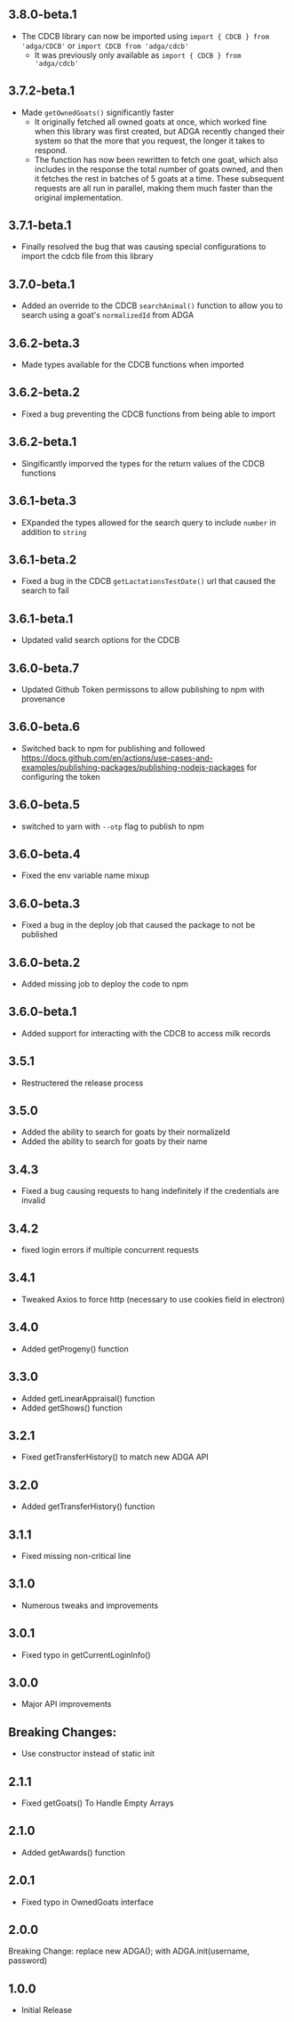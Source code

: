 ## 3.8.0-beta.1
* The CDCB library can now be imported using `import { CDCB } from 'adga/CDCB'` or `import CDCB from 'adga/cdcb'`
  * It was previously only available as `import { CDCB } from 'adga/cdcb'`

## 3.7.2-beta.1
* Made `getOwnedGoats()` significantly faster
  * It originally fetched all owned goats at once, which worked fine when this library was first created, but ADGA recently changed their system so that the more that you request, the longer it takes to respond.
  * The function has now been rewritten to fetch one goat, which also includes in the response the total number of goats owned, and then it fetches the rest in batches of 5 goats at a time. These subsequent requests are all run in parallel, making them much faster than the original implementation.

## 3.7.1-beta.1
* Finally resolved the bug that was causing special configurations to import the cdcb file from this library

## 3.7.0-beta.1
* Added an override to the CDCB `searchAnimal()` function to allow you to search using a goat's `normalizedId` from ADGA

## 3.6.2-beta.3
* Made types available for the CDCB functions when imported

## 3.6.2-beta.2
* Fixed a bug preventing the CDCB functions from being able to import

## 3.6.2-beta.1
* Singificantly imporved the types for the return values of the CDCB functions

## 3.6.1-beta.3
* EXpanded the types allowed for the search query to include `number` in addition to `string` 

## 3.6.1-beta.2
* Fixed a bug in the CDCB `getLactationsTestDate()` url that caused the search to fail

## 3.6.1-beta.1
* Updated valid search options for the CDCB

## 3.6.0-beta.7
* Updated Github Token permissons to allow publishing to npm with provenance

## 3.6.0-beta.6
* Switched back to npm for publishing and followed https://docs.github.com/en/actions/use-cases-and-examples/publishing-packages/publishing-nodejs-packages for configuring the token

## 3.6.0-beta.5
* switched to yarn with `--otp` flag to publish to npm

## 3.6.0-beta.4
* Fixed the env variable name mixup

## 3.6.0-beta.3
* Fixed a bug in the deploy job that caused the package to not be published

## 3.6.0-beta.2
* Added missing job to deploy the code to npm

## 3.6.0-beta.1
* Added support for interacting with the CDCB to access milk records

## 3.5.1
* Restructered the release process

## 3.5.0 
* Added the ability to search for goats by their normalizeId
* Added the ability to search for goats by their name

## 3.4.3 
* Fixed a bug causing requests to hang indefinitely if the credentials are invalid

## 3.4.2 
* fixed login errors if multiple concurrent requests

## 3.4.1 
* Tweaked Axios to force http (necessary to use cookies field in electron)

## 3.4.0 
* Added getProgeny() function

## 3.3.0 
* Added getLinearAppraisal() function
* Added getShows() function

## 3.2.1 
* Fixed getTransferHistory() to match new ADGA API

## 3.2.0 
* Added getTransferHistory() function

## 3.1.1 
* Fixed missing non-critical line

## 3.1.0 
* Numerous tweaks and improvements

## 3.0.1 
* Fixed typo in getCurrentLoginInfo()

## 3.0.0 
* Major API improvements
## Breaking Changes:
* Use constructor instead of static init

## 2.1.1 
* Fixed getGoats() To Handle Empty Arrays

## 2.1.0 
* Added getAwards() function

## 2.0.1 
* Fixed typo in OwnedGoats interface

## 2.0.0 
Breaking Change:
replace new ADGA(); with ADGA.init(username, password)

## 1.0.0 
* Initial Release
